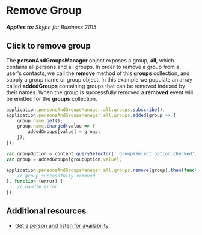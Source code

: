 
# Remove Group


 _**Applies to:** Skype for Business 2015_

## Click to remove group

The **personAndGroupsManager** object exposes a group, **all**, which contains all persons and all groups.  In order to remove a group from a user's contacts, we call the **remove** method of this **groups** collection, and supply a group name or group object. In this example we populate an array called **addedGroups** containing groups that can be removed indexed by their names.  When the group is successfully removed a **removed** event will be emitted for the **groups** collection.

```js
application.personsAndGroupsManager.all.groups.subscribe();
application.personsAndGroupsManager.all.groups.added(group => {
    group.name.get();
    group.name.changed(value => {
        addedGroups[value] = group;
    });
});

var groupOption = content.querySelector('.groupsSelect option:checked');
var group = addedGroups[groupOption.value];

application.personsAndGroupsManager.all.groups.remove(group).then(function () {
    // group successfully removed
}, function (error) {
    // handle error
});
```

## Additional resources

- [Get a person and listen for availability](ListenForAvailability.md)
